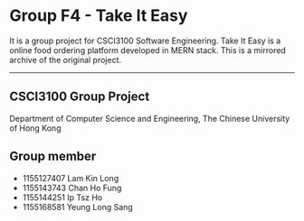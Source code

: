 # Group F4 - Take It Easy

It is a group project for CSCI3100 Software Engineering.
Take It Easy is a online food ordering platform developed in MERN stack. 
This is a mirrored archive of the original project.

---

## CSCI3100 Group Project

Department of Computer Science and Engineering,
The Chinese University of Hong Kong

## Group member

- 1155127407 Lam Kin Long
- 1155143743 Chan Ho Fung
- 1155144251 Ip Tsz Ho
- 1155168581 Yeung Long Sang
